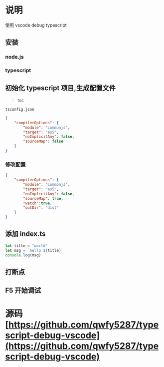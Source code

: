 # 说明

使用 vscode debug typescript

## 安装
### node.js
### typescript

## 初始化 typescript 项目,生成配置文件
>tsc

`tsconfig.json`
``` json
{
    "compilerOptions": {
        "module": "commonjs",
        "target": "es5",
        "noImplicitAny": false,
        "sourceMap": false
    }
}
```
### 修改配置
``` json
{
    "compilerOptions": {
        "module": "commonjs",
        "target": "es5",
        "noImplicitAny": false,
        "sourceMap": true,
        "watch":true,
        "outDir": "dist"
    }
}
```

## 添加 index.ts
``` typescript
let title = "world"
let msg = `hello ${title}`
console.log(msg)
```

## 打断点

## F5 开始调试

# 源码 [https://github.com/qwfy5287/typescript-debug-vscode](https://github.com/qwfy5287/typescript-debug-vscode)
